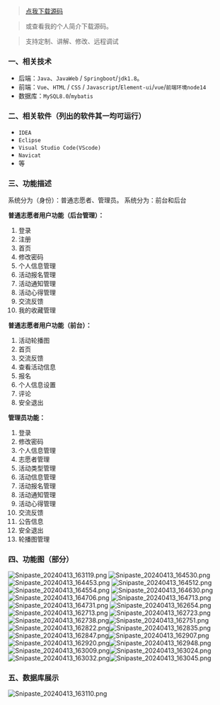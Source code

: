 > [点我下载源码](https://www.notmaker.com/detail/e046e0f7aa244948a6014c1debcaadc9/ghp) 


> 或查看我的个人简介下载源码。

> 支持定制、讲解、修改、远程调试



### 一、相关技术
- 后端：`Java`、`JavaWeb` / `Springboot`/`jdk1.8`。
- 前端：`Vue`、`HTML` / `CSS` / `Javascript`/`Element-ui`/`vue`/`前端环境node14` 
- 数据库：`MySQL8.0`/`mybatis`

### 二、相关软件（列出的软件其一均可运行）
- `IDEA`
- `Eclipse`
- `Visual Studio Code(VScode)`
- `Navicat`
- 等

### 三、功能描述
系统分为（身份）：普通志愿者、管理员。
系统分为：前台和后台

**普通志愿者用户功能（后台管理）：**
1. 登录
2. 注册
3. 首页
4. 修改密码
5. 个人信息管理
6. 活动报名管理
7. 活动通知管理
8. 活动心得管理
9. 交流反馈
10. 我的收藏管理


**普通志愿者用户功能（前台）：**
1. 活动轮播图
2. 首页
3. 交流反馈
4. 查看活动信息
5. 报名
6. 个人信息设置
7. 评论
8. 安全退出



**管理员功能：**
1. 登录
2. 修改密码
3. 个人信息管理
4. 志愿者管理
5. 活动类型管理
6. 活动信息管理
7. 活动报名管理
8. 活动通知管理
9. 活动心得管理
10. 交流反馈
11. 公告信息
12. 安全退出
13. 轮播图管理

### 四、功能图（部分）
![Snipaste_20240413_163119.png](https://store.ptcc9.top/notmaker/user_upload/3bd80f18ce8947948de216e157f71105/2024-04-13%2016:49:04_Snipaste_2024-04-13_16-31-19.png)
![Snipaste_20240413_164530.png](https://store.ptcc9.top/notmaker/user_upload/3bd80f18ce8947948de216e157f71105/2024-04-13%2016:49:17_Snipaste_2024-04-13_16-45-30.png)
![Snipaste_20240413_164453.png](https://store.ptcc9.top/notmaker/user_upload/3bd80f18ce8947948de216e157f71105/2024-04-13%2016:49:33_Snipaste_2024-04-13_16-44-53.png)
![Snipaste_20240413_164512.png](https://store.ptcc9.top/notmaker/user_upload/3bd80f18ce8947948de216e157f71105/2024-04-13%2016:49:52_Snipaste_2024-04-13_16-45-12.png)
![Snipaste_20240413_164554.png](https://store.ptcc9.top/notmaker/user_upload/3bd80f18ce8947948de216e157f71105/2024-04-13%2016:50:09_Snipaste_2024-04-13_16-45-54.png)
![Snipaste_20240413_164630.png](https://store.ptcc9.top/notmaker/user_upload/3bd80f18ce8947948de216e157f71105/2024-04-13%2016:50:15_Snipaste_2024-04-13_16-46-30.png)
![Snipaste_20240413_164706.png](https://store.ptcc9.top/notmaker/user_upload/3bd80f18ce8947948de216e157f71105/2024-04-13%2016:50:24_Snipaste_2024-04-13_16-47-06.png)
![Snipaste_20240413_164713.png](https://store.ptcc9.top/notmaker/user_upload/3bd80f18ce8947948de216e157f71105/2024-04-13%2016:50:36_Snipaste_2024-04-13_16-47-13.png)
![Snipaste_20240413_164731.png](https://store.ptcc9.top/notmaker/user_upload/3bd80f18ce8947948de216e157f71105/2024-04-13%2016:50:48_Snipaste_2024-04-13_16-47-31.png)
![Snipaste_20240413_162654.png](https://store.ptcc9.top/notmaker/user_upload/3bd80f18ce8947948de216e157f71105/2024-04-13%2016:50:59_Snipaste_2024-04-13_16-26-54.png)
![Snipaste_20240413_162713.png](https://store.ptcc9.top/notmaker/user_upload/3bd80f18ce8947948de216e157f71105/2024-04-13%2016:51:33_Snipaste_2024-04-13_16-27-13.png)
![Snipaste_20240413_162723.png](https://store.ptcc9.top/notmaker/user_upload/3bd80f18ce8947948de216e157f71105/2024-04-13%2016:51:41_Snipaste_2024-04-13_16-27-23.png)![Snipaste_20240413_162738.png](https://store.ptcc9.top/notmaker/user_upload/3bd80f18ce8947948de216e157f71105/2024-04-13%2016:51:46_Snipaste_2024-04-13_16-27-38.png)![Snipaste_20240413_162751.png](https://store.ptcc9.top/notmaker/user_upload/3bd80f18ce8947948de216e157f71105/2024-04-13%2016:51:55_Snipaste_2024-04-13_16-27-51.png)![Snipaste_20240413_162822.png](https://store.ptcc9.top/notmaker/user_upload/3bd80f18ce8947948de216e157f71105/2024-04-13%2016:52:00_Snipaste_2024-04-13_16-28-22.png)![Snipaste_20240413_162835.png](https://store.ptcc9.top/notmaker/user_upload/3bd80f18ce8947948de216e157f71105/2024-04-13%2016:52:04_Snipaste_2024-04-13_16-28-35.png)![Snipaste_20240413_162847.png](https://store.ptcc9.top/notmaker/user_upload/3bd80f18ce8947948de216e157f71105/2024-04-13%2016:52:11_Snipaste_2024-04-13_16-28-47.png)![Snipaste_20240413_162907.png](https://store.ptcc9.top/notmaker/user_upload/3bd80f18ce8947948de216e157f71105/2024-04-13%2016:52:23_Snipaste_2024-04-13_16-29-07.png)![Snipaste_20240413_162920.png](https://store.ptcc9.top/notmaker/user_upload/3bd80f18ce8947948de216e157f71105/2024-04-13%2016:52:31_Snipaste_2024-04-13_16-29-20.png)![Snipaste_20240413_162948.png](https://store.ptcc9.top/notmaker/user_upload/3bd80f18ce8947948de216e157f71105/2024-04-13%2016:52:37_Snipaste_2024-04-13_16-29-48.png)![Snipaste_20240413_163009.png](https://store.ptcc9.top/notmaker/user_upload/3bd80f18ce8947948de216e157f71105/2024-04-13%2016:52:41_Snipaste_2024-04-13_16-30-09.png)![Snipaste_20240413_163024.png](https://store.ptcc9.top/notmaker/user_upload/3bd80f18ce8947948de216e157f71105/2024-04-13%2016:52:49_Snipaste_2024-04-13_16-30-24.png)![Snipaste_20240413_163032.png](https://store.ptcc9.top/notmaker/user_upload/3bd80f18ce8947948de216e157f71105/2024-04-13%2016:52:59_Snipaste_2024-04-13_16-30-32.png)![Snipaste_20240413_163045.png](https://store.ptcc9.top/notmaker/user_upload/3bd80f18ce8947948de216e157f71105/2024-04-13%2016:53:09_Snipaste_2024-04-13_16-30-45.png)

### 五、数据库展示
![Snipaste_20240413_163110.png](https://store.ptcc9.top/notmaker/user_upload/3bd80f18ce8947948de216e157f71105/2024-04-13%2016:53:32_Snipaste_2024-04-13_16-31-10.png)
